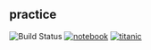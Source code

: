 ##  practice

![Build Status](https://github.com/Nddfdd/practice/actions/workflows/main.yml/badge.svg?branch=main)
[![notebook](https://mybinder.org/badge_logo.svg)](https://mybinder.org/v2/gh/Nddfdd/practice/main?labpath=notebook.ipynb)
[![titanic](https://mybinder.org/badge_logo.svg)](https://mybinder.org/v2/gh/Nddfdd/practice/main?labpath=titanic.ipynb)